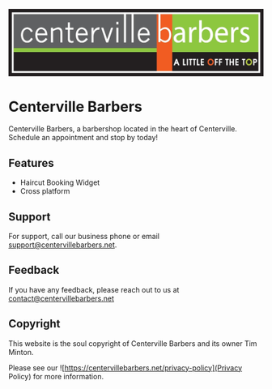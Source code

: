 ![Logo](public/centerville-barbers-logo.png)

# Centerville Barbers

Centerville Barbers, a barbershop located in the heart of Centerville. Schedule an appointment and stop by today!

## Features

- Haircut Booking Widget
- Cross platform

## Support

For support, call our business phone or email support@centervillebarbers.net.

## Feedback

If you have any feedback, please reach out to us at contact@centervillebarbers.net

## Copyright

This website is the soul copyright of Centerville Barbers and its owner Tim Minton.

Please see our ![https://centervillebarbers.net/privacy-policy](Privacy Policy) for more information.
